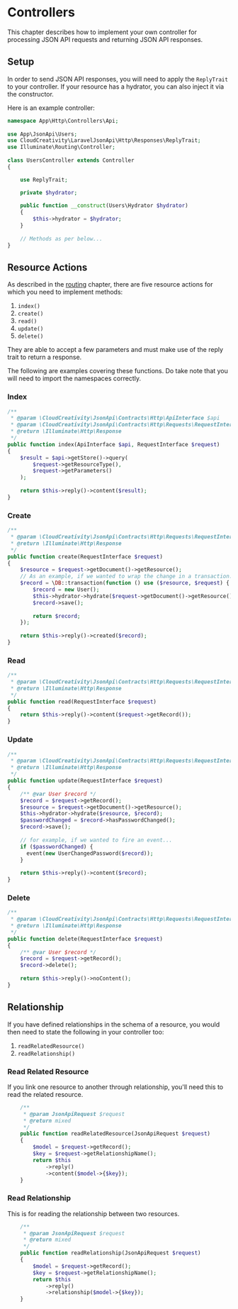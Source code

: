 # Controllers

This chapter describes how to implement your own controller for processing JSON API requests and returning JSON API
responses.

## Setup

In order to send JSON API responses, you will need to apply the `ReplyTrait` to your controller. If your resource
has a hydrator, you can also inject it via the constructor.

Here is an example controller:

```php
namespace App\Http\Controllers\Api;
 
use App\JsonApi\Users;
use CloudCreativity\LaravelJsonApi\Http\Responses\ReplyTrait;
use Illuminate\Routing\Controller;
 
class UsersController extends Controller
{

    use ReplyTrait;

    private $hydrator;
    
    public function __construct(Users\Hydrator $hydrator)
    {
        $this->hydrator = $hydrator;
    }
    
    // Methods as per below...
}
```

## Resource Actions

As described in the [routing](../routing.md) chapter, there are five resource actions for which you need to implement
methods:

1. `index()`
2. `create()`
3. `read()` 
4. `update()`
5. `delete()`

They are able to accept a few parameters and must make use of the reply trait to return a response.

The following are examples covering these functions. Do take note that you will need to import the namespaces 
correctly.

### Index

```php
/**
 * @param \CloudCreativity\JsonApi\Contracts\Http\ApiInterface $api
 * @param \CloudCreativity\JsonApi\Contracts\Http\Requests\RequestInterface $request
 * @return \Illuminate\Http\Response
 */
public function index(ApiInterface $api, RequestInterface $request)
{
    $result = $api->getStore()->query(
        $request->getResourceType(),
        $request->getParameters()
    );
    
    return $this->reply()->content($result);
}
```

### Create

```php
/**
 * @param \CloudCreativity\JsonApi\Contracts\Http\Requests\RequestInterface $request
 * @return \Illuminate\Http\Response
 */
public function create(RequestInterface $request)
{
    $resource = $request->getDocument()->getResource();
    // As an example, if we wanted to wrap the change in a transaction...
    $record = \DB::transaction(function () use ($resource, $request) {
        $record = new User();
        $this->hydrator->hydrate($request->getDocument()->getResource(), $record);
        $record->save();
        
        return $record;
    });
    
    return $this->reply()->created($record);
}
```

### Read

```php
/**
 * @param \CloudCreativity\JsonApi\Contracts\Http\Requests\RequestInterface $request
 * @return \Illuminate\Http\Response
 */
public function read(RequestInterface $request)
{
    return $this->reply()->content($request->getRecord());
}
```
### Update

```php
/**
 * @param \CloudCreativity\JsonApi\Contracts\Http\Requests\RequestInterface $request
 * @return \Illuminate\Http\Response
 */
public function update(RequestInterface $request)
{
    /** @var User $record */
    $record = $request->getRecord();
    $resource = $request->getDocument()->getResource();
    $this->hydrator->hydrate($resource, $record);
    $passwordChanged = $record->hasPasswordChanged();
    $record->save();
    
    // for example, if we wanted to fire an event...
    if ($passwordChanged) {
      event(new UserChangedPassword($record));
    }
    
    return $this->reply()->content($record);
}
```

### Delete

```php
/**
 * @param \CloudCreativity\JsonApi\Contracts\Http\Requests\RequestInterface $request
 * @return \Illuminate\Http\Response
 */
public function delete(RequestInterface $request)
{
    /** @var User $record */
    $record = $request->getRecord();
    $record->delete();
    
    return $this->reply()->noContent();
}
```

## Relationship
If you have defined relationships in the schema of a resource, you would then need to state the following in your controller too:

1. `readRelatedResource()`
2. `readRelationship()`

### Read Related Resource
If you link one resource to another through relationship, you'll need this to read the related resource.

```php
    /**
     * @param JsonApiRequest $request
     * @return mixed
     */
    public function readRelatedResource(JsonApiRequest $request)
    {
        $model = $request->getRecord();
        $key = $request->getRelationshipName();
        return $this
            ->reply()
            ->content($model->{$key});
    }
```

### Read Relationship
This is for reading the relationship between two resources.
```php
    /**
     * @param JsonApiRequest $request
     * @return mixed
     */
    public function readRelationship(JsonApiRequest $request)
    {
        $model = $request->getRecord();
        $key = $request->getRelationshipName();
        return $this
            ->reply()
            ->relationship($model->{$key});
    }
```
